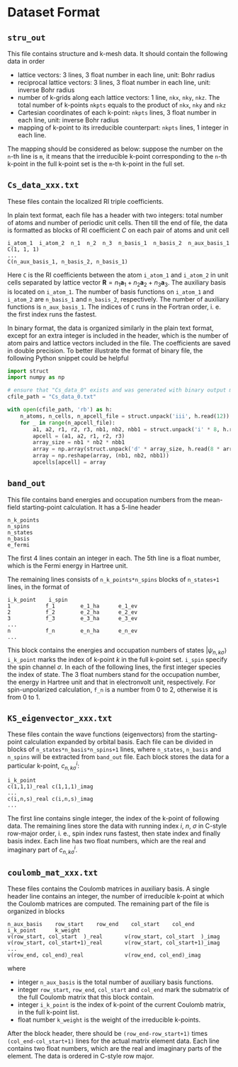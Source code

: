 # Dataset Format

## `stru_out`

This file contains structure and k-mesh data.
It should contain the following data in order
- lattice vectors: 3 lines, 3 float number in each line, unit: Bohr radius
- reciprocal lattice vectors: 3 lines, 3 float number in each line, unit: inverse Bohr radius
- number of k-grids along each lattice vectors: 1 line, `nkx`, `nky`, `nkz`. The
  total number of k-points `nkpts` equals to the product of `nkx`, `nky` and
  `nkz`
- Cartesian coordinates of each k-point: `nkpts` lines, 3 float number in each line, unit: inverse Bohr radius
- mapping of k-point to its irreducible counterpart: `nkpts` lines, 1 integer in each line.

The mapping should be considered as below:
suppose the number on the `n`-th line is `m`, it means that
the irreducible k-point corresponding to the `n`-th k-point in the full k-point set is the `m`-th
k-point in the full set.

## `Cs_data_xxx.txt`

These files contain the localized RI triple coefficients.

In plain text format, each file has a header with two integers:
total number of atoms and number of periodic unit cells.
Then till the end of file, the data is formatted as blocks of RI coefficient $C$ on each pair of atoms and unit cell
```
i_atom_1  i_atom_2  n_1  n_2  n_3  n_basis_1  n_basis_2  n_aux_basis_1
C(1, 1, 1)
...
C(n_aux_basis_1, n_basis_2, n_basis_1)
```
Here `C` is the RI coefficients between the atom `i_atom_1` and `i_atom_2` in unit cells separated by
lattice vector $\mathbf{R} = n_1 \mathbf{a}_1 + n_2 \mathbf{a}_2 + n_3 \mathbf{a}_3$.
The auxiliary basis is located on `i_atom_1`. The number of basis functions on `i_atom_1` and `i_atom_2` 
are `n_basis_1` and `n_basis_2`, respectively. The number of auxiliary functions is `n_aux_basis_1`.
The indices of `C` runs in the Fortran order, i. e. the first index runs the fastest.

In binary format, the data is organized similarly in the plain text format, except for an extra integer
is included in the header, which is the number of atom pairs and lattice vectors included in the file.
The coefficients are saved in double precision. To better illustrate the format of binary file, the
following Python snippet could be helpful
```python
import struct
import numpy as np

# ensure that "Cs_data_0" exists and was generated with binary output mode in DFT code
cfile_path = "Cs_data_0.txt"

with open(cfile_path, 'rb') as h:
    n_atoms, n_cells, n_apcell_file = struct.unpack('iii', h.read(12))
    for _ in range(n_apcell_file):
        a1, a2, r1, r2, r3, nb1, nb2, nbb1 = struct.unpack('i' * 8, h.read(4 * 8))
        apcell = (a1, a2, r1, r2, r3)
        array_size = nb1 * nb2 * nbb1
        array = np.array(struct.unpack('d' * array_size, h.read(8 * array_size)))
        array = np.reshape(array, (nb1, nb2, nbb1))
        apcells[apcell] = array
```

## `band_out`

This file contains band energies and occupation numbers from the mean-field starting-point calculation.
It has a 5-line header
```
n_k_points
n_spins
n_states
n_basis
e_fermi
```
The first 4 lines contain an integer in each. The 5th line is a float number, which is the Fermi energy
in Hartree unit.

The remaining lines consists of `n_k_points*n_spins` blocks of `n_states+1` lines, in the format of
```
i_k_point    i_spin
1           f_1        e_1_ha      e_1_ev
2           f_2        e_2_ha      e_2_ev
3           f_3        e_3_ha      e_3_ev
...
n           f_n        e_n_ha      e_n_ev
...
```
This block contains the energies and occupation numbers of states $\left|\psi_{n,k\sigma}\right\rangle$
`i_k_point` marks the index of k-point $k$ in the full k-point set.
`i_spin` specify the spin channel $\sigma$.
In each of the following lines, the first integer species the index of state.
The 3 float numbers stand for the occupation number, the energy in Hartree unit and that in electronvolt
unit, respectively.
For spin-unpolarized calculation, `f_n` is a number from 0 to 2, otherwise it is from 0 to 1.

## `KS_eigenvector_xxx.txt`
These files contain the wave functions (eigenvectors) from the starting-point calculation expanded by orbital basis.
Each file can be divided in blocks of `n_states*n_basis*n_spins+1` lines,
where `n_states`, `n_basis` and `n_spins` will be extracted from `band_out` file.
Each block stores the data for a particular k-point, $c^i_{n,k\sigma}$:
```
i_k_point
c(1,1,1)_real c(1,1,1)_imag
...
c(i,n,s)_real c(i,n,s)_imag
...
```
The first line contains single integer, the index of the k-point of following data.
The remaining lines store the data with running index $i$, $n$, $\sigma$ in C-style row-major order,
i. e., spin index runs fastest, then state index and finally basis index.
Each line has two float numbers, which are the real and imaginary part of $c^i_{n,k\sigma}$.

## `coulomb_mat_xxx.txt`

These files contains the Coulomb matrices in auxiliary basis.
A single header line contains an integer, the number of irreducible k-point at
which the Coulomb matrices are computed.
The remaining part of the file is organized in blocks
```
n_aux_basis    row_start    row_end    col_start    col_end
i_k_point      k_weight
v(row_start, col_start  )_real       v(row_start, col_start  )_imag
v(row_start, col_start+1)_real       v(row_start, col_start+1)_imag
...
v(row_end, col_end)_real             v(row_end, col_end)_imag
```
where
- integer `n_aux_basis` is the total number of auxiliary basis functions.
- integer `row_start`, `row_end`, `col_start` and `col_end` mark the submatrix of the full Coulomb matrix
  that this block contain.
- integer `i_k_point` is the index of k-point of the current Coulomb matrix, in the full k-point list.
- float number `k_weight` is the weight of the irreducible k-points.

After the block header, there should be `(row_end-row_start+1)` times `(col_end-col_start+1)` lines
for the actual matrix element data. Each line contains two float numbers, which are the real and imaginary
parts of the element. The data is ordered in C-style row major.
